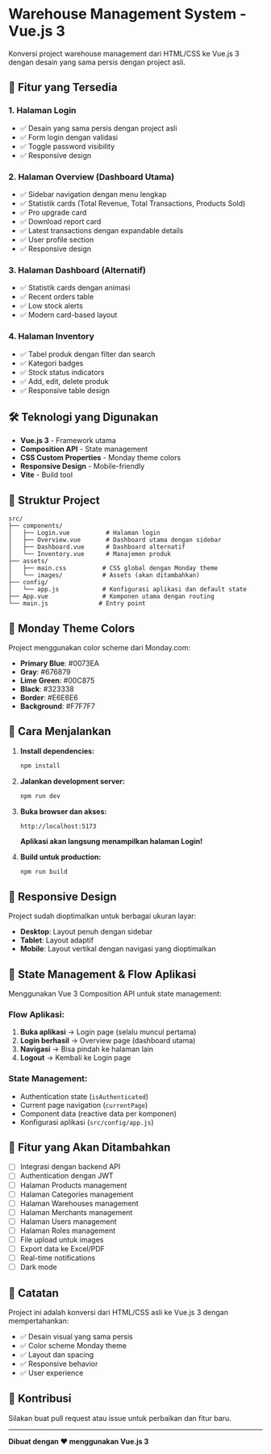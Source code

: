 # Warehouse Management System - Vue.js 3

Konversi project warehouse management dari HTML/CSS ke Vue.js 3 dengan desain yang sama persis dengan project asli.

## 🚀 Fitur yang Tersedia

### 1. **Halaman Login**
- ✅ Desain yang sama persis dengan project asli
- ✅ Form login dengan validasi
- ✅ Toggle password visibility
- ✅ Responsive design

### 2. **Halaman Overview (Dashboard Utama)**
- ✅ Sidebar navigation dengan menu lengkap
- ✅ Statistik cards (Total Revenue, Total Transactions, Products Sold)
- ✅ Pro upgrade card
- ✅ Download report card
- ✅ Latest transactions dengan expandable details
- ✅ User profile section
- ✅ Responsive design

### 3. **Halaman Dashboard (Alternatif)**
- ✅ Statistik cards dengan animasi
- ✅ Recent orders table
- ✅ Low stock alerts
- ✅ Modern card-based layout

### 4. **Halaman Inventory**
- ✅ Tabel produk dengan filter dan search
- ✅ Kategori badges
- ✅ Stock status indicators
- ✅ Add, edit, delete produk
- ✅ Responsive table design

## 🛠️ Teknologi yang Digunakan

- **Vue.js 3** - Framework utama
- **Composition API** - State management
- **CSS Custom Properties** - Monday theme colors
- **Responsive Design** - Mobile-friendly
- **Vite** - Build tool

## 📁 Struktur Project

```
src/
├── components/
│   ├── Login.vue          # Halaman login
│   ├── Overview.vue       # Dashboard utama dengan sidebar
│   ├── Dashboard.vue      # Dashboard alternatif
│   └── Inventory.vue      # Manajemen produk
├── assets/
│   ├── main.css          # CSS global dengan Monday theme
│   └── images/           # Assets (akan ditambahkan)
├── config/
│   └── app.js            # Konfigurasi aplikasi dan default state
├── App.vue               # Komponen utama dengan routing
└── main.js              # Entry point
```

## 🎨 Monday Theme Colors

Project menggunakan color scheme dari Monday.com:
- **Primary Blue**: #0073EA
- **Gray**: #676879
- **Lime Green**: #00C875
- **Black**: #323338
- **Border**: #E6E6E6
- **Background**: #F7F7F7

## 🚀 Cara Menjalankan

1. **Install dependencies:**
   ```bash
   npm install
   ```

2. **Jalankan development server:**
   ```bash
   npm run dev
   ```

3. **Buka browser dan akses:**
   ```
   http://localhost:5173
   ```
   
   **Aplikasi akan langsung menampilkan halaman Login!**

4. **Build untuk production:**
   ```bash
   npm run build
   ```

## 📱 Responsive Design

Project sudah dioptimalkan untuk berbagai ukuran layar:
- **Desktop**: Layout penuh dengan sidebar
- **Tablet**: Layout adaptif
- **Mobile**: Layout vertikal dengan navigasi yang dioptimalkan

## 🔄 State Management & Flow Aplikasi

Menggunakan Vue 3 Composition API untuk state management:

### **Flow Aplikasi:**
1. **Buka aplikasi** → Login page (selalu muncul pertama)
2. **Login berhasil** → Overview page (dashboard utama)
3. **Navigasi** → Bisa pindah ke halaman lain
4. **Logout** → Kembali ke Login page

### **State Management:**
- Authentication state (`isAuthenticated`)
- Current page navigation (`currentPage`)
- Component data (reactive data per komponen)
- Konfigurasi aplikasi (`src/config/app.js`)

## 🎯 Fitur yang Akan Ditambahkan

- [ ] Integrasi dengan backend API
- [ ] Authentication dengan JWT
- [ ] Halaman Products management
- [ ] Halaman Categories management
- [ ] Halaman Warehouses management
- [ ] Halaman Merchants management
- [ ] Halaman Users management
- [ ] Halaman Roles management
- [ ] File upload untuk images
- [ ] Export data ke Excel/PDF
- [ ] Real-time notifications
- [ ] Dark mode

## 📝 Catatan

Project ini adalah konversi dari HTML/CSS asli ke Vue.js 3 dengan mempertahankan:
- ✅ Desain visual yang sama persis
- ✅ Color scheme Monday theme
- ✅ Layout dan spacing
- ✅ Responsive behavior
- ✅ User experience

## 🤝 Kontribusi

Silakan buat pull request atau issue untuk perbaikan dan fitur baru.

---

**Dibuat dengan ❤️ menggunakan Vue.js 3**
